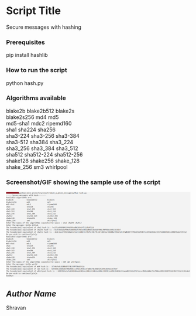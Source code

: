 # Script Title
<!--Remove the below lines and add yours -->
Secure messages with hashing

### Prerequisites
<!--Remove the below lines and add yours -->
pip install hashlib

### How to run the script
<!--Remove the below lines and add yours -->
python hash.py

### Algorithms available
blake2b             blake2b512          blake2s             
blake2s256          md4                 md5                 
md5-sha1            mdc2                ripemd160           
sha1                sha224              sha256              
sha3-224            sha3-256            sha3-384            
sha3-512            sha384              sha3_224            
sha3_256            sha3_384            sha3_512            
sha512              sha512-224          sha512-256          
shake128            shake256            shake_128           
shake_256           sm3                 whirlpool           

### Screenshot/GIF showing the sample use of the script
<!--Remove the below lines and add yours -->
![Alt text](screenshot.png?raw=true "Title")

## *Author Name*
<!--Remove the below lines and add yours -->
Shravan